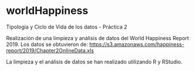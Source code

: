 # worldHappiness
Tipología y Ciclo de Vida de los datos - Práctica 2

Realización de una limpieza y análisis de datos del World Happiness Report 2019. Los datos se obtuvieron de: https://s3.amazonaws.com/happiness-report/2019/Chapter2OnlineData.xls

La limpieza y el análisis de datos se han realizado utilizando R y RStudio.
